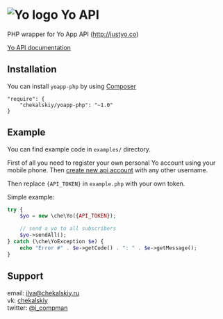 ![Yo logo](http://i.imgur.com/CdlzlHT.png) Yo API
============
PHP wrapper for Yo App API (http://justyo.co)

[Yo API documentation](http://docs.justyo.co/)

## Installation
You can install `yoapp-php` by using [Composer](http://getcomposer.org/)
```
"require": {
    "chekalskiy/yoapp-php": "~1.0"
}
```


## Example
You can find example code in `examples/` directory.

First of all you need to register your own personal Yo account using your mobile phone. Then [create new api account](http://dev.justyo.co/) with any other username.

Then replace `{API_TOKEN}` in `example.php` with your own token.


Simple example:

```php
try {
    $yo = new \che\Yo({API_TOKEN});

    // send a yo to all subscribers
    $yo->sendAll();
} catch (\che\YoException $e) {
    echo "Error #" . $e->getCode() . ": " . $e->getMessage();
}
```


## Support
email: <ilya@chekalskiy.ru>  
vk: [chekalskiy](https://vk.com/chekalskiy)  
twitter: [@i_compman](https://twitter.com/i_compman)